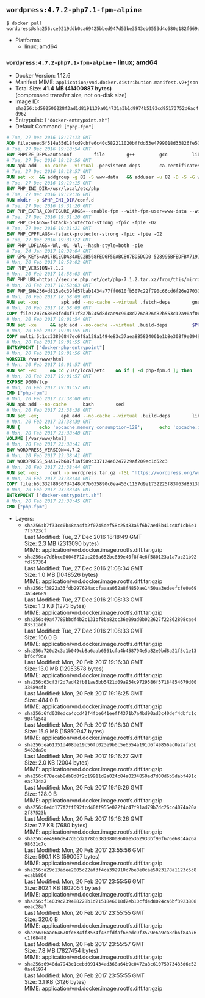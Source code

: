 ## `wordpress:4.7.2-php7.1-fpm-alpine`

```console
$ docker pull wordpress@sha256:ce9219ddb0ca69425bbed947d53be3543eb0553d4c680e182f669dad07d308ff
```

-	Platforms:
	-	linux; amd64

### `wordpress:4.7.2-php7.1-fpm-alpine` - linux; amd64

-	Docker Version: 1.12.6
-	Manifest MIME: `application/vnd.docker.distribution.manifest.v2+json`
-	Total Size: **41.4 MB (41400887 bytes)**  
	(compressed transfer size, not on-disk size)
-	Image ID: `sha256:bd592500228f3ad1d8191139a014731a3b1d9974b5193cd95173752d6ac4d962`
-	Entrypoint: `["docker-entrypoint.sh"]`
-	Default Command: `["php-fpm"]`

```dockerfile
# Tue, 27 Dec 2016 18:17:13 GMT
ADD file:eeed5f514a35d18fcd9cbfe6c40c582211020bffdd53e4799018d33826fe5067 in / 
# Tue, 27 Dec 2016 19:18:54 GMT
ENV PHPIZE_DEPS=autoconf 		file 		g++ 		gcc 		libc-dev 		make 		pkgconf 		re2c
# Tue, 27 Dec 2016 19:18:56 GMT
RUN apk add --no-cache --virtual .persistent-deps 		ca-certificates 		curl 		tar 		xz
# Tue, 27 Dec 2016 19:18:57 GMT
RUN set -x 	&& addgroup -g 82 -S www-data 	&& adduser -u 82 -D -S -G www-data www-data
# Tue, 27 Dec 2016 19:19:15 GMT
ENV PHP_INI_DIR=/usr/local/etc/php
# Tue, 27 Dec 2016 19:19:16 GMT
RUN mkdir -p $PHP_INI_DIR/conf.d
# Tue, 27 Dec 2016 19:31:20 GMT
ENV PHP_EXTRA_CONFIGURE_ARGS=--enable-fpm --with-fpm-user=www-data --with-fpm-group=www-data
# Tue, 27 Dec 2016 19:31:20 GMT
ENV PHP_CFLAGS=-fstack-protector-strong -fpic -fpie -O2
# Tue, 27 Dec 2016 19:31:21 GMT
ENV PHP_CPPFLAGS=-fstack-protector-strong -fpic -fpie -O2
# Tue, 27 Dec 2016 19:31:22 GMT
ENV PHP_LDFLAGS=-Wl,-O1 -Wl,--hash-style=both -pie
# Tue, 24 Jan 2017 18:38:04 GMT
ENV GPG_KEYS=A917B1ECDA84AEC2B568FED6F50ABC807BD5DCD0 528995BFEDFBA7191D46839EF9BA0ADA31CBD89E
# Mon, 20 Feb 2017 18:58:02 GMT
ENV PHP_VERSION=7.1.2
# Mon, 20 Feb 2017 18:58:03 GMT
ENV PHP_URL=https://secure.php.net/get/php-7.1.2.tar.xz/from/this/mirror PHP_ASC_URL=https://secure.php.net/get/php-7.1.2.tar.xz.asc/from/this/mirror
# Mon, 20 Feb 2017 18:58:03 GMT
ENV PHP_SHA256=d815a0c39fd57bab1434a77ff0610fb507c22f790c66cd6f26e27030c4b3e971 PHP_MD5=d79afea1870277c86fac903566fb6c5d
# Mon, 20 Feb 2017 18:58:09 GMT
RUN set -xe; 		apk add --no-cache --virtual .fetch-deps 		gnupg 		openssl 	; 		mkdir -p /usr/src; 	cd /usr/src; 		wget -O php.tar.xz "$PHP_URL"; 		if [ -n "$PHP_SHA256" ]; then 		echo "$PHP_SHA256 *php.tar.xz" | sha256sum -c -; 	fi; 	if [ -n "$PHP_MD5" ]; then 		echo "$PHP_MD5 *php.tar.xz" | md5sum -c -; 	fi; 		if [ -n "$PHP_ASC_URL" ]; then 		wget -O php.tar.xz.asc "$PHP_ASC_URL"; 		export GNUPGHOME="$(mktemp -d)"; 		for key in $GPG_KEYS; do 			gpg --keyserver ha.pool.sks-keyservers.net --recv-keys "$key"; 		done; 		gpg --batch --verify php.tar.xz.asc php.tar.xz; 		rm -r "$GNUPGHOME"; 	fi; 		apk del .fetch-deps
# Mon, 20 Feb 2017 18:58:09 GMT
COPY file:207c686e3fed4f71f8a7b245d8dcae9c9048d276a326d82b553c12a90af0c0ca in /usr/local/bin/ 
# Mon, 20 Feb 2017 19:01:54 GMT
RUN set -xe 	&& apk add --no-cache --virtual .build-deps 		$PHPIZE_DEPS 		curl-dev 		libedit-dev 		libxml2-dev 		openssl-dev 		sqlite-dev 		&& export CFLAGS="$PHP_CFLAGS" 		CPPFLAGS="$PHP_CPPFLAGS" 		LDFLAGS="$PHP_LDFLAGS" 	&& docker-php-source extract 	&& cd /usr/src/php 	&& ./configure 		--with-config-file-path="$PHP_INI_DIR" 		--with-config-file-scan-dir="$PHP_INI_DIR/conf.d" 				--disable-cgi 				--enable-ftp 		--enable-mbstring 		--enable-mysqlnd 				--with-curl 		--with-libedit 		--with-openssl 		--with-zlib 				$PHP_EXTRA_CONFIGURE_ARGS 	&& make -j "$(getconf _NPROCESSORS_ONLN)" 	&& make install 	&& { find /usr/local/bin /usr/local/sbin -type f -perm +0111 -exec strip --strip-all '{}' + || true; } 	&& make clean 	&& docker-php-source delete 		&& runDeps="$( 		scanelf --needed --nobanner --recursive /usr/local 			| awk '{ gsub(/,/, "\nso:", $2); print "so:" $2 }' 			| sort -u 			| xargs -r apk info --installed 			| sort -u 	)" 	&& apk add --no-cache --virtual .php-rundeps $runDeps 		&& apk del .build-deps
# Mon, 20 Feb 2017 19:01:55 GMT
COPY multi:5c1cc33896847ec6f8a128a1494e83c37aea885824061e1b8e308f9e09499956 in /usr/local/bin/ 
# Mon, 20 Feb 2017 19:01:55 GMT
ENTRYPOINT ["docker-php-entrypoint"]
# Mon, 20 Feb 2017 19:01:56 GMT
WORKDIR /var/www/html
# Mon, 20 Feb 2017 19:01:57 GMT
RUN set -ex 	&& cd /usr/local/etc 	&& if [ -d php-fpm.d ]; then 		sed 's!=NONE/!=!g' php-fpm.conf.default | tee php-fpm.conf > /dev/null; 		cp php-fpm.d/www.conf.default php-fpm.d/www.conf; 	else 		mkdir php-fpm.d; 		cp php-fpm.conf.default php-fpm.d/www.conf; 		{ 			echo '[global]'; 			echo 'include=etc/php-fpm.d/*.conf'; 		} | tee php-fpm.conf; 	fi 	&& { 		echo '[global]'; 		echo 'error_log = /proc/self/fd/2'; 		echo; 		echo '[www]'; 		echo '; if we send this to /proc/self/fd/1, it never appears'; 		echo 'access.log = /proc/self/fd/2'; 		echo; 		echo 'clear_env = no'; 		echo; 		echo '; Ensure worker stdout and stderr are sent to the main error log.'; 		echo 'catch_workers_output = yes'; 	} | tee php-fpm.d/docker.conf 	&& { 		echo '[global]'; 		echo 'daemonize = no'; 		echo; 		echo '[www]'; 		echo 'listen = [::]:9000'; 	} | tee php-fpm.d/zz-docker.conf
# Mon, 20 Feb 2017 19:01:57 GMT
EXPOSE 9000/tcp
# Mon, 20 Feb 2017 19:01:57 GMT
CMD ["php-fpm"]
# Mon, 20 Feb 2017 23:38:00 GMT
RUN apk add --no-cache 		bash 		sed
# Mon, 20 Feb 2017 23:38:38 GMT
RUN set -ex; 		apk add --no-cache --virtual .build-deps 		libjpeg-turbo-dev 		libpng-dev 	; 		docker-php-ext-configure gd --with-png-dir=/usr --with-jpeg-dir=/usr; 	docker-php-ext-install gd mysqli opcache; 		runDeps="$( 		scanelf --needed --nobanner --recursive 			/usr/local/lib/php/extensions 			| awk '{ gsub(/,/, "\nso:", $2); print "so:" $2 }' 			| sort -u 			| xargs -r apk info --installed 			| sort -u 	)"; 	apk add --virtual .wordpress-phpexts-rundeps $runDeps; 	apk del .build-deps
# Mon, 20 Feb 2017 23:38:39 GMT
RUN { 		echo 'opcache.memory_consumption=128'; 		echo 'opcache.interned_strings_buffer=8'; 		echo 'opcache.max_accelerated_files=4000'; 		echo 'opcache.revalidate_freq=2'; 		echo 'opcache.fast_shutdown=1'; 		echo 'opcache.enable_cli=1'; 	} > /usr/local/etc/php/conf.d/opcache-recommended.ini
# Mon, 20 Feb 2017 23:38:40 GMT
VOLUME [/var/www/html]
# Mon, 20 Feb 2017 23:38:41 GMT
ENV WORDPRESS_VERSION=4.7.2
# Mon, 20 Feb 2017 23:38:41 GMT
ENV WORDPRESS_SHA1=7b687f1af589c337124e6247229af209ec1d52c3
# Mon, 20 Feb 2017 23:38:44 GMT
RUN set -ex; 	curl -o wordpress.tar.gz -fSL "https://wordpress.org/wordpress-${WORDPRESS_VERSION}.tar.gz"; 	echo "$WORDPRESS_SHA1 *wordpress.tar.gz" | sha1sum -c -; 	tar -xzf wordpress.tar.gz -C /usr/src/; 	rm wordpress.tar.gz; 	chown -R www-data:www-data /usr/src/wordpress
# Mon, 20 Feb 2017 23:38:44 GMT
COPY file:b5c332f80307d4248d07b035890c0ea453c1157d9e1732225f83f63d851392b5 in /usr/local/bin/ 
# Mon, 20 Feb 2017 23:38:45 GMT
ENTRYPOINT ["docker-entrypoint.sh"]
# Mon, 20 Feb 2017 23:38:45 GMT
CMD ["php-fpm"]
```

-	Layers:
	-	`sha256:b7f33cc0b48ea4fb2f0745def58c25483a5f6b7aed5b41ce8f1cb6e17f5723cf`  
		Last Modified: Tue, 27 Dec 2016 18:18:49 GMT  
		Size: 2.3 MB (2313090 bytes)  
		MIME: application/vnd.docker.image.rootfs.diff.tar.gzip
	-	`sha256:a7d6bcc00046712ac206a652bc839e40f8f4e6f580123a1a7ac21b92fd757364`  
		Last Modified: Tue, 27 Dec 2016 21:08:34 GMT  
		Size: 1.0 MB (1048526 bytes)  
		MIME: application/vnd.docker.image.rootfs.diff.tar.gzip
	-	`sha256:f3822a33fdb297624accfaaaa052a8f4850ae1450aa3edeefcfe0e693a54e689`  
		Last Modified: Tue, 27 Dec 2016 21:08:33 GMT  
		Size: 1.3 KB (1273 bytes)  
		MIME: application/vnd.docker.image.rootfs.diff.tar.gzip
	-	`sha256:49a47789bbdf4b2c131bf8ba82cc36e09ad0b022627f22862898cae483511aeb`  
		Last Modified: Tue, 27 Dec 2016 21:08:33 GMT  
		Size: 166.0 B  
		MIME: application/vnd.docker.image.rootfs.diff.tar.gzip
	-	`sha256:720d2c3a1b049cb8a6aab6561cfa4b458794e5a82e9bd8a21f5c1e13bf6cf9da`  
		Last Modified: Mon, 20 Feb 2017 19:16:30 GMT  
		Size: 13.0 MB (12953578 bytes)  
		MIME: application/vnd.docker.image.rootfs.diff.tar.gzip
	-	`sha256:63cf3f2d7ad42fb81ae5bb5421d09a954c9729586f57184854679d00336894fb`  
		Last Modified: Mon, 20 Feb 2017 19:16:25 GMT  
		Size: 484.0 B  
		MIME: application/vnd.docker.image.rootfs.diff.tar.gzip
	-	`sha256:6fd038edca4ccd42f4fbe641eeff4371b7a4bd90ad3c40def4dbfc1c904fa54a`  
		Last Modified: Mon, 20 Feb 2017 19:16:30 GMT  
		Size: 15.9 MB (15850947 bytes)  
		MIME: application/vnd.docker.image.rootfs.diff.tar.gzip
	-	`sha256:ea61351d408de19c56fc023e9b6c5e6554a191d6f49856ac0a2afa5b5482da9e`  
		Last Modified: Mon, 20 Feb 2017 19:16:27 GMT  
		Size: 2.0 KB (2004 bytes)  
		MIME: application/vnd.docker.image.rootfs.diff.tar.gzip
	-	`sha256:078ecab8db8d8f2c19911d2a024c84a0234850ed7d00d6b5dabf491ceac734a2`  
		Last Modified: Mon, 20 Feb 2017 19:16:26 GMT  
		Size: 128.0 B  
		MIME: application/vnd.docker.image.rootfs.diff.tar.gzip
	-	`sha256:0e4d177f2ff692fcd40ff955e022f4c47f91ad79b7dc26cc4074a20a2f87523b`  
		Last Modified: Mon, 20 Feb 2017 19:16:26 GMT  
		Size: 7.7 KB (7680 bytes)  
		MIME: application/vnd.docker.image.rootfs.diff.tar.gzip
	-	`sha256:ee4966d847d6cd2178b63810800860ae5362933bf90f676e68c4a26a98631c7c`  
		Last Modified: Mon, 20 Feb 2017 23:55:56 GMT  
		Size: 590.1 KB (590057 bytes)  
		MIME: application/vnd.docker.image.rootfs.diff.tar.gzip
	-	`sha256:a29c13adee2005c22af3f4ca392910c7be8e0cae5023178a1123c5c8ecabb860`  
		Last Modified: Mon, 20 Feb 2017 23:55:56 GMT  
		Size: 802.1 KB (802054 bytes)  
		MIME: application/vnd.docker.image.rootfs.diff.tar.gzip
	-	`sha256:f14039c239488228b1d21518e6018d2eb10cfd4d8024ca6bf3923808eeac28a7`  
		Last Modified: Mon, 20 Feb 2017 23:55:55 GMT  
		Size: 320.0 B  
		MIME: application/vnd.docker.image.rootfs.diff.tar.gzip
	-	`sha256:6aac64670fc634ff3534f43cfdfaf68edc9f3579e6a9ca8cb6f84a76c1f684f8`  
		Last Modified: Mon, 20 Feb 2017 23:55:57 GMT  
		Size: 7.8 MB (7827454 bytes)  
		MIME: application/vnd.docker.image.rootfs.diff.tar.gzip
	-	`sha256:6948da7943c1cebd091434ad368a64b9c0472a8c61075973433d6c520ae81974`  
		Last Modified: Mon, 20 Feb 2017 23:55:55 GMT  
		Size: 3.1 KB (3126 bytes)  
		MIME: application/vnd.docker.image.rootfs.diff.tar.gzip
